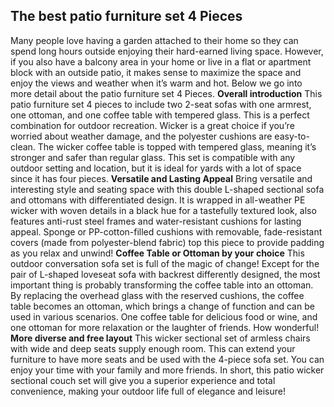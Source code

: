 ## The best patio furniture set 4 Pieces

Many people love having a garden attached to their home so they can spend long hours outside enjoying their hard-earned living space. However, if you also have a balcony area in your home or live in a flat or apartment block with an outside patio, it makes sense to maximize the space and enjoy the views and weather when it’s warm and hot. Below we go into more detail about the patio furniture set 4 Pieces.
**Overall introduction**
This patio furniture set 4 pieces to include two 2-seat sofas with one armrest, one ottoman, and one coffee table with tempered glass. This is a perfect combination for outdoor recreation. Wicker is a great choice if you’re worried about weather damage, and the polyester cushions are easy-to-clean. The wicker coffee table is topped with tempered glass, meaning it’s stronger and safer than regular glass. This set is compatible with any outdoor setting and location, but it is ideal for yards with a lot of space since it has four pieces.
**Versatile and Lasting Appeal**
Bring versatile and interesting style and seating space with this double L-shaped sectional sofa and ottomans with differentiated design. It is wrapped in all-weather PE wicker with woven details in a black hue for a tastefully textured look, also features anti-rust steel frames and water-resistant cushions for lasting appeal. Sponge or PP-cotton-filled cushions with removable, fade-resistant covers (made from polyester-blend fabric) top this piece to provide padding as you relax and unwind!
**Coffee Table or Ottoman by your choice**
This outdoor conversation sofa set is full of the magic of change!
Except for the pair of L-shaped loveseat sofa with backrest differently designed, the most important thing is probably transforming the coffee table into an ottoman.
By replacing the overhead glass with the reserved cushions, the coffee table becomes an ottoman, which brings a change of function and can be used in various scenarios. One coffee table for delicious food or wine, and one ottoman for more relaxation or the laughter of friends. How wonderful!
**More diverse and free layout**
This wicker sectional set of armless chairs with wide and deep seats supply enough room. This can extend your furniture to have more seats and be used with the 4-piece sofa set. You can enjoy your time with your family and more friends.
In short, this patio wicker sectional couch set will give you a superior experience and total convenience, making your outdoor life full of elegance and leisure!
